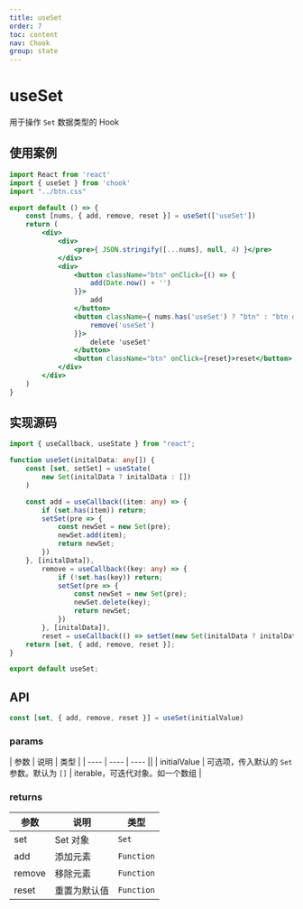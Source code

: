 ```yaml
---
title: useSet
order: 7
toc: content
nav: Chook
group: state
---
```

# useSet
用于操作 `Set` 数据类型的 Hook

## 使用案例
```jsx
import React from 'react'
import { useSet } from 'chook'
import "../btn.css"

export default () => {
    const [nums, { add, remove, reset }] = useSet(['useSet'])
    return (
        <div>
            <div>
                <pre>{ JSON.stringify([...nums], null, 4) }</pre>
            </div>
            <div>
                <button className="btn" onClick={() => {
                    add(Date.now() + '')
                }}>
                    add
                </button>
                <button className={ nums.has('useSet') ? "btn" : "btn disabled"} onClick={() => {
                    remove('useSet')
                }}>
                    delete 'useSet'
                </button>
                <button className="btn" onClick={reset}>reset</button>
            </div>
        </div>
    )
}
```

## 实现源码
```ts
import { useCallback, useState } from "react";

function useSet(initalData: any[]) {
    const [set, setSet] = useState(
        new Set(initalData ? initalData : [])
    )

    const add = useCallback((item: any) => {
        if (set.has(item)) return;
        setSet(pre => {
            const newSet = new Set(pre);
            newSet.add(item);
            return newSet;
        })
    }, [initalData]),
        remove = useCallback((key: any) => {
            if (!set.has(key)) return;
            setSet(pre => {
                const newSet = new Set(pre);
                newSet.delete(key);
                return newSet;
            })
        }, [initalData]),
        reset = useCallback(() => setSet(new Set(initalData ? initalData : [])), [initalData]);
    return [set, { add, remove, reset }];
}

export default useSet;
```

## API
```js
const [set, { add, remove, reset }] = useSet(initialValue)
```

### params

| 参数 | 说明 | 类型 |
| ---- | ---- | ---- ||
| initialValue | 可选项，传入默认的 `Set` 参数。默认为 `[]` | iterable，可迭代对象。如一个数组 |

### returns

| 参数   | 说明         | 类型               |
| ------ | ------------ | ------------------ |
| set    | Set 对象     | `Set`                |
| add    | 添加元素     | `Function` |
| remove | 移除元素     | `Function` |
| reset  | 重置为默认值 | `Function`         |

